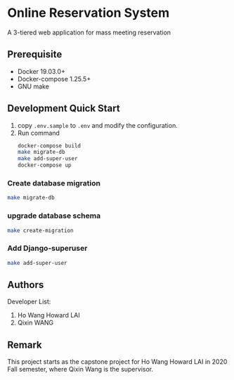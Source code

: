 Online Reservation System
====================

A 3-tiered web application for mass meeting reservation 

## Prerequisite

- Docker 19.03.0+
- Docker-compose 1.25.5+
- GNU make

## Development Quick Start

1. copy `.env.sample` to `.env` and modify the configuration. 
2. Run command 
   ```sh
   docker-compose build
   make migrate-db
   make add-super-user
   docker-compose up
   ```


### Create database migration

```sh
make migrate-db
```

### upgrade database schema

```sh
make create-migration
```

### Add Django-superuser

```sh
make add-super-user
```

## Authors

Developer List:
1. Ho Wang Howard LAI
2. Qixin WANG

## Remark
This project starts as the capstone project for Ho Wang Howard LAI in 2020 Fall semester,
where Qixin Wang is the supervisor. 
